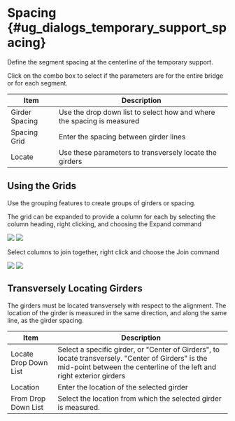 Spacing {#ug_dialogs_temporary_support_spacing}
==============================================
Define the segment spacing at the centerline of the temporary support.

Click on the combo box to select if the parameters are for the entire bridge or for each segment.

Item | Description
-----|--------------
Girder Spacing | Use the drop down list to select how and where the spacing is measured
Spacing Grid | Enter the spacing between girder lines
Locate | Use these parameters to transversely locate the girders

Using the Grids
----------------
Use the grouping features to create groups of girders or spacing. 

The grid can be expanded to provide a column for each by selecting the column heading, right clicking, and choosing the Expand command

![](Expand.bmp)
![](Expanded.bmp)

Select columns to join together, right click and choose the Join command

![](Join.bmp)
![](Joined.bmp)

Transversely Locating Girders
------------------------------
The girders must be located transversely with respect to the alignment. The location of the girder is measured in the same direction, and along the same line, as the girder spacing.

Item | Description
-----|-------------
Locate Drop Down List | Select a specific girder, or "Center of Girders", to locate transversely. "Center of Girders" is the mid-point between the centerline of the left and right exterior girders
Location | Enter the location of the selected girder
From Drop Down List | Select the location from which the selected girder is measured.

